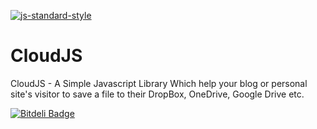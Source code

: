 [![js-standard-style](https://img.shields.io/badge/code%20style-standard-brightgreen.svg?style=flat)](https://github.com/feross/standard)
# CloudJS
CloudJS - A Simple Javascript Library Which help your blog or personal site's visitor to save a file to their DropBox, OneDrive, Google Drive etc.


[![Bitdeli Badge](https://d2weczhvl823v0.cloudfront.net/webmechanicx/cloudjs/trend.png)](https://bitdeli.com/free "Bitdeli Badge")

